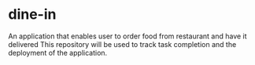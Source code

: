 # dine-in
An application that enables user to order food from restaurant and have it delivered
This repository will be used to track task completion and the deployment of the application.
